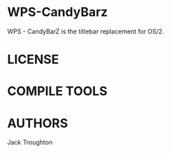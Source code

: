 WPS-CandyBarz
=============

WPS - CandyBarZ is the titlebar replacement for OS/2.

LICENSE
=============


COMPILE TOOLS
=============
   

AUTHORS
=============
Jack Troughton